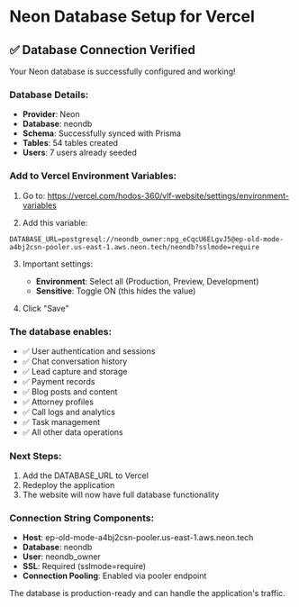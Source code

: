 # Neon Database Setup for Vercel

## ✅ Database Connection Verified

Your Neon database is successfully configured and working!

### Database Details:

- **Provider**: Neon
- **Database**: neondb
- **Schema**: Successfully synced with Prisma
- **Tables**: 54 tables created
- **Users**: 7 users already seeded

### Add to Vercel Environment Variables:

1. Go to: https://vercel.com/hodos-360/vlf-website/settings/environment-variables

2. Add this variable:

```
DATABASE_URL=postgresql://neondb_owner:npg_eCqcU6ELgvJ5@ep-old-mode-a4bj2csn-pooler.us-east-1.aws.neon.tech/neondb?sslmode=require
```

3. Important settings:

   - **Environment**: Select all (Production, Preview, Development)
   - **Sensitive**: Toggle ON (this hides the value)

4. Click "Save"

### The database enables:

- ✅ User authentication and sessions
- ✅ Chat conversation history
- ✅ Lead capture and storage
- ✅ Payment records
- ✅ Blog posts and content
- ✅ Attorney profiles
- ✅ Call logs and analytics
- ✅ Task management
- ✅ All other data operations

### Next Steps:

1. Add the DATABASE_URL to Vercel
2. Redeploy the application
3. The website will now have full database functionality

### Connection String Components:

- **Host**: ep-old-mode-a4bj2csn-pooler.us-east-1.aws.neon.tech
- **Database**: neondb
- **User**: neondb_owner
- **SSL**: Required (sslmode=require)
- **Connection Pooling**: Enabled via pooler endpoint

The database is production-ready and can handle the application's traffic.
